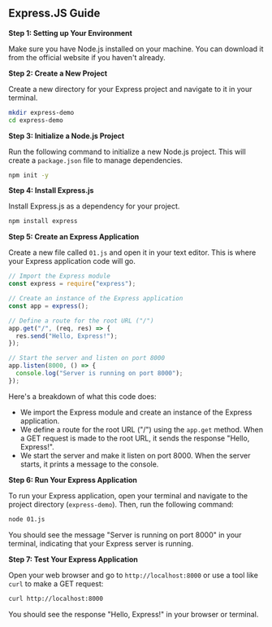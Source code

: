 ## Express.JS Guide

**Step 1: Setting up Your Environment**

Make sure you have Node.js installed on your machine. You can download it from the official website if you haven't already.

**Step 2: Create a New Project**

Create a new directory for your Express project and navigate to it in your terminal.

```bash
mkdir express-demo
cd express-demo
```

**Step 3: Initialize a Node.js Project**

Run the following command to initialize a new Node.js project. This will create a `package.json` file to manage dependencies.

```bash
npm init -y
```

**Step 4: Install Express.js**

Install Express.js as a dependency for your project.

```bash
npm install express
```

**Step 5: Create an Express Application**

Create a new file called `01.js` and open it in your text editor. This is where your Express application code will go.

```javascript
// Import the Express module
const express = require("express");

// Create an instance of the Express application
const app = express();

// Define a route for the root URL ("/")
app.get("/", (req, res) => {
  res.send("Hello, Express!");
});

// Start the server and listen on port 8000
app.listen(8000, () => {
  console.log("Server is running on port 8000");
});
```

Here's a breakdown of what this code does:

- We import the Express module and create an instance of the Express application.
- We define a route for the root URL ("/") using the `app.get` method. When a GET request is made to the root URL, it sends the response "Hello, Express!".
- We start the server and make it listen on port 8000. When the server starts, it prints a message to the console.

**Step 6: Run Your Express Application**

To run your Express application, open your terminal and navigate to the project directory (`express-demo`). Then, run the following command:

```bash
node 01.js
```

You should see the message "Server is running on port 8000" in your terminal, indicating that your Express server is running.

**Step 7: Test Your Express Application**

Open your web browser and go to `http://localhost:8000` or use a tool like `curl` to make a GET request:

```bash
curl http://localhost:8000
```

You should see the response "Hello, Express!" in your browser or terminal.
